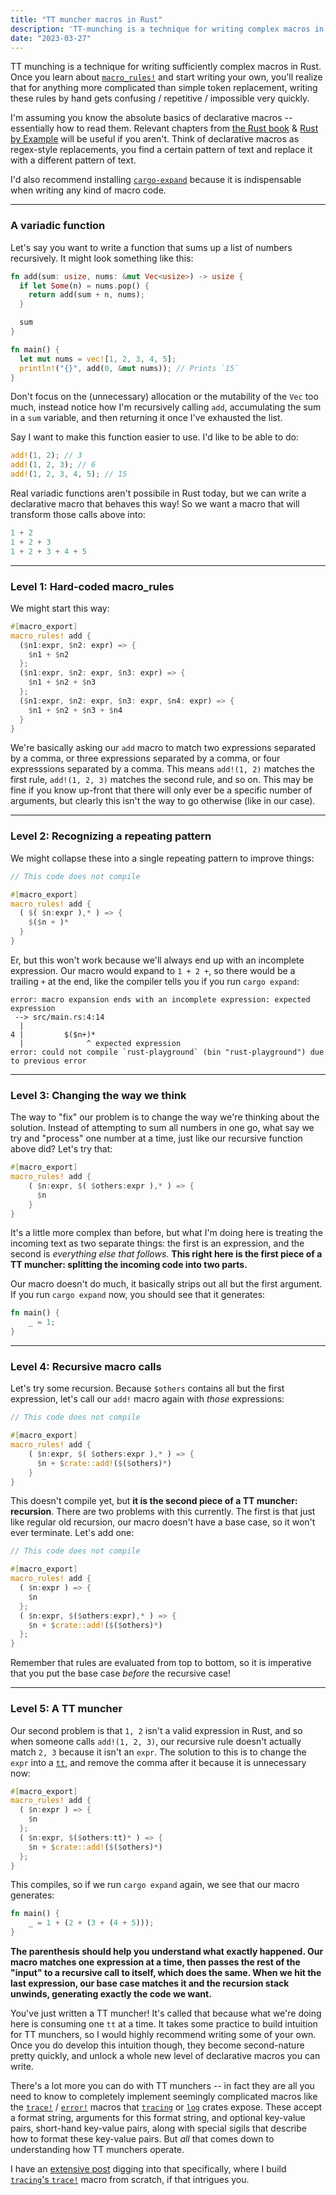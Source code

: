 ```yaml
---
title: "TT muncher macros in Rust"
description: 'TT-munching is a technique for writing complex macros in Rust. I''ll show you how to write a variadic "function" in Rust, AKA one that can take in any number of arguments.'
date: "2023-03-27"
---
```


TT munching is a technique for writing sufficiently complex macros in Rust. Once
you learn about [`macro_rules!`](https://doc.rust-lang.org/book/ch19-06-macros.html)
and start writing your own, you'll realize that for anything more complicated than
simple token replacement, writing these rules by hand gets confusing / repetitive / impossible
very quickly.

I'm assuming you know the absolute basics of declarative macros -- essentially how
to read them. Relevant chapters from [the Rust book](https://doc.rust-lang.org/book/ch19-06-macros.html)
& [Rust by Example](https://doc.rust-lang.org/rust-by-example/macros.html)
will be useful if you aren't. Think of declarative macros as regex-style replacements,
you find a certain pattern of text and replace it with a different pattern of text.

I'd also recommend installing [`cargo-expand`](https://github.com/dtolnay/cargo-expand)
because it is indispensable when writing any kind of macro code.

---

### A variadic function

Let's say you want to write a function that sums up a list of numbers recursively.
It might look something like this:

```rust
fn add(sum: usize, nums: &mut Vec<usize>) -> usize {
  if let Some(n) = nums.pop() {
    return add(sum + n, nums);
  }

  sum
}

fn main() {
  let mut nums = vec![1, 2, 3, 4, 5];
  println!("{}", add(0, &mut nums)); // Prints `15`
}
```

Don't focus on the (unnecessary) allocation or the mutability of the `Vec` too much,
instead notice how I'm recursively calling `add`, accumulating the sum in a `sum`
variable, and then returning it once I've exhausted the list.

Say I want to make this function easier to use. I'd like to be able to do:

```rust
add!(1, 2); // 3
add!(1, 2, 3); // 6
add!(1, 2, 3, 4, 5); // 15
```

Real variadic functions aren't possibile in Rust today, but we can write a declarative
macro that behaves this way! So we want a macro that will transform those calls
above into:

```rust
1 + 2
1 + 2 + 3
1 + 2 + 3 + 4 + 5
```

---

### Level 1: Hard-coded macro_rules

We might start this way:

```rust
#[macro_export]
macro_rules! add {
  ($n1:expr, $n2: expr) => {
    $n1 + $n2
  };
  ($n1:expr, $n2: expr, $n3: expr) => {
    $n1 + $n2 + $n3
  };
  ($n1:expr, $n2: expr, $n3: expr, $n4: expr) => {
    $n1 + $n2 + $n3 + $n4
  }
}
```

We're basically asking our `add` macro to match two expressions separated by
a comma, or three expressions separated by a comma, or four expresssions separated
by a comma. This means `add!(1, 2)` matches the first rule, `add!(1, 2, 3)` matches
the second rule, and so on. This may be fine if you know up-front that there will
only ever be a specific number of arguments, but clearly this isn't the way to go
otherwise (like in our case).

---

### Level 2: Recognizing a repeating pattern

We might collapse these into a single repeating pattern to improve things:

```rust
// This code does not compile

#[macro_export]
macro_rules! add {
  ( $( $n:expr ),* ) => {
    $($n + )*
  }
}
```

Er, but this won't work because we'll always end up with an incomplete expression.
Our macro would expand to `1 + 2 +`, so there would be a trailing `+` at the end,
like the compiler tells you if you run `cargo expand`:

```
error: macro expansion ends with an incomplete expression: expected expression
 --> src/main.rs:4:14
  |
4 |         $($n+)*
  |              ^ expected expression
error: could not compile `rust-playground` (bin "rust-playground") due to previous error
```

---

### Level 3: Changing the way we think

The way to "fix" our problem is to change the way we're thinking about the solution.
Instead of attempting to sum all numbers in one go, what say we try and "process"
one number at a time, just like our recursive function above did? Let's try that:

```rust
#[macro_export]
macro_rules! add {
    ( $n:expr, $( $others:expr ),* ) => {
      $n
    }
}
```

It's a little more complex than before, but what I'm doing here is treating the
incoming text as two separate things: the first is an expression, and the second
is _everything else that follows_. **This right here is the first piece of a TT muncher: splitting
the incoming code into two parts.**

Our macro doesn't do much, it basically strips out all but the first argument. If
you run `cargo expand` now, you should see that it generates:

```rust
fn main() {
    _ = 1;
}
```

---

### Level 4: Recursive macro calls

Let's try some recursion. Because `$others` contains all but the first expression,
let's call our `add!` macro again with _those_ expressions:

```rust
// This code does not compile

#[macro_export]
macro_rules! add {
    ( $n:expr, $( $others:expr ),* ) => {
      $n + $crate::add!($($others)*)
    }
}
```

This doesn't compile yet, but **it is the second piece of a TT muncher: recursion**.
There are two problems with this currently. The first is that just like regular
old recursion, our macro doesn't have a base case, so it won't ever terminate.
Let's add one:

```rust
// This code does not compile

#[macro_export]
macro_rules! add {
  ( $n:expr ) => {
    $n
  };
  ( $n:expr, $($others:expr),* ) => {
    $n + $crate::add!($($others)*)
  };
}
```

Remember that rules are evaluated from top to bottom, so it is imperative that you
put the base case _before_ the recursive case!

---

### Level 5: A TT muncher

Our second problem is that `1, 2`
isn't a valid expression in Rust, and so when someone calls `add!(1, 2, 3)`, our
recursive rule doesn't actually match `2, 3` because it isn't an `expr`. The solution
to this is to change the `expr` into a [`tt`](https://veykril.github.io/tlborm/decl-macros/minutiae/fragment-specifiers.html#tt),
and remove the comma after it because it is unnecessary now:

```rust
#[macro_export]
macro_rules! add {
  ( $n:expr ) => {
    $n
  };
  ( $n:expr, $($others:tt)* ) => {
    $n + $crate::add!($($others)*)
  };
}
```

This compiles, so if we run `cargo expand` again, we see that our macro generates:

```rust
fn main() {
    _ = 1 + (2 + (3 + (4 + 5)));
}
```

**The parenthesis should help you understand what exactly happened. Our macro matches
one expression at a time, then passes the rest of the "input" to a recursive call
to itself, which does the same. When we hit the last expression, our base case matches
it and the recursion stack unwinds, generating exactly the code we want.**

You've just written a TT muncher! It's called that because what we're doing here
is consuming one `tt` at a time. It takes some practice to build intuition for TT
munchers, so I would highly recommend writing some of your own. Once you do develop
this intuition though, they become second-nature pretty quickly, and unlock
a whole new level of declarative macros you can write.

There's a lot more you can do with TT munchers -- in fact they are all you need to
know to completely implement seemingly complicated macros like the [`trace!`](https://docs.rs/tracing/0.1.37/tracing/macro.trace.html) / [`error!`](https://docs.rs/tracing/0.1.37/tracing/macro.error.html)
macros that [`tracing`](https://docs.rs/tracing) or [`log`](https://docs.rs/log)
crates expose. These accept a format string, arguments for this format string, and
optional key-value pairs, short-hand key-value pairs, along with special sigils
that describe how to format these key-value pairs. But _all_ that comes down to understanding
how TT munchers operate.

I have an [extensive post](/p/tracing-macros) digging into that specifically, where
I build [`tracing`'s `trace!`](https://docs.rs/tracing/latest/tracing/macro.trace.html)
macro from scratch, if that intrigues you.
